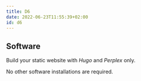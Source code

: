 ```yaml
---
title: D6
date: 2022-06-23T11:55:39+02:00
id: d6
---
```

## Software

Build your static website with _Hugo_ and _Perplex_ only.

No other software installations are required.
